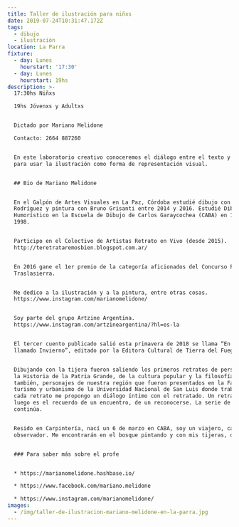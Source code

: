 ```yaml
---
title: Taller de ilustración para niñxs
date: 2019-07-24T10:31:47.172Z
tags:
  - dibujo
  - ilustración
location: La Parra
fixture:
  - day: Lunes
    hourstart: '17:30'
  - day: Lunes
    hourstart: 19hs
description: >-
  17:30hs Niñxs

  19hs Jóvenxs y Adultxs


  Dictado por Mariano Melidone

  Contacto: 2664 887260


  En este laboratorio creativo conoceremos el diálogo entre el texto y la imágen
  para usar la ilustración como forma de representación visual.


  ## Bio de Mariano Melidone


  En el Galpón de Artes Visuales en La Paz, Córdoba estudié dibujo con Félix
  Rodríguez y pintura con Bruno Grisanti entre 2014 y 2016. Estudié Dibujo
  Humorístico en la Escuela de Dibujo de Carlos Garaycochea (CABA) en 1997 y
  1998.


  Participo en el Colectivo de Artistas Retrato en Vivo (desde 2015).
  http://teretrataremosbien.blogspot.com.ar/


  En 2016 gane el 1er premio de la categoría aficionados del Concurso Pintando
  Traslasierra.


  Me dedico a la ilustración y a la pintura, entre otras cosas.
  https://www.instagram.com/marianomelidone/


  Soy parte del grupo Artzine Argentina.
  https://www.instagram.com/artzineargentina/?hl=es-la


  El tercer cuento publicado salió esta primavera de 2018 se llama “En un lugar
  llamado Invierno”, editado por la Editora Cultural de Tierra del Fuego.


  Dibujando con la tijera fueron saliendo los primeros retratos de personajes de
  la Historia de la Patria Grande, de la cultura popular y la filosofía;
  también, personajes de nuestra región que fueron presentados en la Facultad de
  turismo y urbanismo de la Universidad Nacional de San Luis donde trabajo. En
  cada retrato me propongo un diálogo íntimo con el retratado. Un retrato que
  luego es el recuerdo de un encuentro, de un reconocerse. La serie de retratos
  continúa.


  Resido en Carpintería, nací un 6 de marzo en CABA, soy un viajero, caminante y
  observador. Me encontrarán en el bosque pintando y con mis tijeras, dibujando.


  ### Para saber más sobre el profe


  * https://marianomelidone.hashbase.io/

  * https://www.facebook.com/mariano.melidone

  * https://www.instagram.com/marianomelidone/
images:
  - /img/taller-de-ilustracion-mariano-melidone-en-la-parra.jpg
---
```


